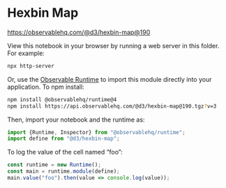 # Hexbin Map

https://observablehq.com/@d3/hexbin-map@190

View this notebook in your browser by running a web server in this folder. For
example:

~~~sh
npx http-server
~~~

Or, use the [Observable Runtime](https://github.com/observablehq/runtime) to
import this module directly into your application. To npm install:

~~~sh
npm install @observablehq/runtime@4
npm install https://api.observablehq.com/@d3/hexbin-map@190.tgz?v=3
~~~

Then, import your notebook and the runtime as:

~~~js
import {Runtime, Inspector} from "@observablehq/runtime";
import define from "@d3/hexbin-map";
~~~

To log the value of the cell named “foo”:

~~~js
const runtime = new Runtime();
const main = runtime.module(define);
main.value("foo").then(value => console.log(value));
~~~
